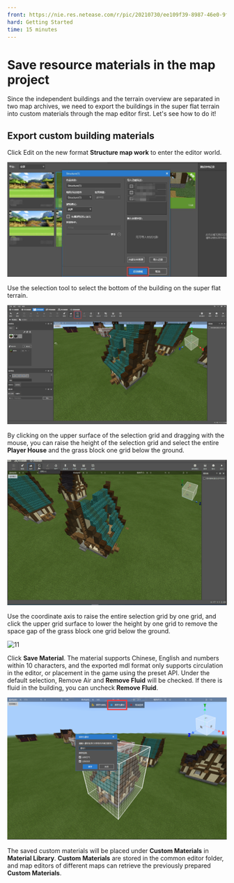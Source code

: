 ```yaml
--- 
front: https://nie.res.netease.com/r/pic/20210730/ee109f39-8987-46e0-9fe7-40ebb23060fa.png 
hard: Getting Started 
time: 15 minutes 
--- 
```

# Save resource materials in the map project 

Since the independent buildings and the terrain overview are separated in two map archives, we need to export the buildings in the super flat terrain into custom materials through the map editor first. Let's see how to do it! 

## Export custom building materials 

Click Edit on the new format **Structure map work** to enter the editor world. 

<img src="./images/8.jpg" alt="0" style="zoom:105%;" /> 

Use the selection tool to select the bottom of the building on the super flat terrain. 

![7](./images/7.png) 

By clicking on the upper surface of the selection grid and dragging with the mouse, you can raise the height of the selection grid and select the entire **Player House** and the grass block one grid below the ground. 

![10](./images/10.gif) 

Use the coordinate axis to raise the entire selection grid by one grid, and click the upper grid surface to lower the height by one grid to remove the space gap of the grass block one grid below the ground. 

![11](./images/11.gif) 

Click **Save Material**. The material supports Chinese, English and numbers within 10 characters, and the exported mdl format only supports circulation in the editor, or placement in the game using the preset API. Under the default selection, Remove Air and **Remove Fluid** will be checked. If there is fluid in the building, you can uncheck **Remove Fluid**. 

![12](./images/12.png) 

The saved custom materials will be placed under **Custom Materials** in **Material Library**. **Custom Materials** are stored in the common editor folder, and map editors of different maps can retrieve the previously prepared **Custom Materials**.